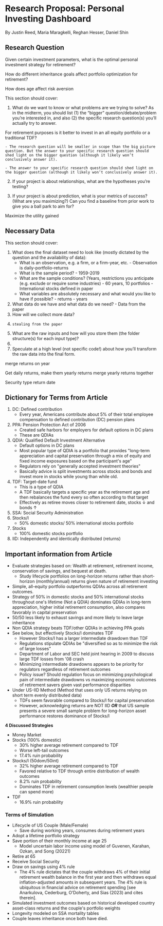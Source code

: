 # Research Proposal: Personal Investing Dashboard

By Justin Reed, Maria Maragkelli, Reghan Hesser, Daniel Shin

## Research Question

Given certain investment parameters, what is the optimal personal investment strategy for retirement?

How do different inheritance goals affect portfolio optimization for retirement?

How does age affect risk aversion


This section should cover:

1. What do we want to know or what problems are we trying to solve? As in the midterm, you should list (1) the “bigger” question/debate/problem you’re interested in, and also (2) the specific research question(s) you’ll actually try to answer.

For retirement purposes is it better to invest in an all equity portfolio or a traditional TDF?

    - The research question will be smaller in scope than the big picture question. But the answer to your specific research question should shed light on the bigger question (although it likely won’t conclusively answer it).

    - The answer to your specific research question should shed light on the bigger question (although it likely won’t conclusively answer it).

2. If your project is about relationships, what are the hypotheses you’re testing?

3. If your project is about prediction, what is your metrics of success? (What are you maximizing?) Can you find a baseline from prior work to give you a ball park to aim for?

Maximize the utility gained 

## Necessary Data

This section should cover:

1. What does the final dataset need to look like (mostly dictated by the question and the availability of data):
    - What is an observation, e.g. a firm, or a firm-year, etc.
          - Observation is daily-portfolio-returns
    - What is the sample period?
          - 1959-2019
    - What are the sample conditions? (Years, restrictions you anticipate (e.g. exclude or require some industries)
          - 60 years, 10 portfolios
          - International stocks defined in paper
    - What variables are absolutely necessary and what would you like to have if possible?
          - returns
          - years
2. What data do we have and what data do we need?
        - Data from the paper
4. How will we collect more data?
5.     stealing from the paper
6. What are the raw inputs and how will you store them (the folder structure(s) for each input type)?
7. 
8. Speculate at a high level (not specific code!) about how you’ll transform the raw data into the final form.

merge returns on year

Get daily returns, make them yearly returns
merge yearly returns together

Security type
return
date



## Dictionary for Terms from Article

1. DC: Defined contribution
    - Every year, Americans contribute about 5% of their total employee compensation to defined contribution (DC) pension plans
2. PPA: Pension Protection Act of 2006
    - Created safe harbors for employers for default options in DC plans
    - These are QDIAs
3. QDIA: Qualified Default Investment Alternative
    - Default options in DC plans
    - Most popular type of QDIA is a portfolio that provides "long-term appreciation and capital preservation through a mix of equity and fixed income exposures based on the participant's age"
    - Regulators rely on "generally accepted investment theories"
    - Basically advice is split investments across stocks and bonds and invest more in stocks while young than while old.
4. TDF: Target-date fund
    - This is a type of QDIA
    - A TDF basically targets a specific year as the retirement age and then rebalances the fund every so often according to that target
    - Effectively as retiree moves closer to retirement date, stocks $\downarrow$ and bonds $\uparrow$
5. SSA: Social Security Administration
6. Stocks/I
    - 50% domestic stocks/ 50% international stocks portfolio
7. Stocks
    - 100% domestic stocks portfolio
8. IID: Independently and identically distributed (returns)




## Important information from Article

- Evaluate strategies based on: Wealth at retirement, retirement income, conservation of savings, and bequest at death.
  - Study lifecycle portfolios on long-horizon returns rather than short-horizon (monthly/annual) returns given nature of retirement investing
- Simple, all-equity portfolio outperforms QDIAs across all retirement outcomes.
- Strategy of 50% in domestic stocks and 50% international stocks throughout one's lifetime (Not a QDIA) dominates QDIAs in long-term appreciation, higher initial retirement consumption, also compares favorably in capital preservation
- 50/50 less likely to exhaust savings and more likely to leave large inheritance
- Non QDIA strategy beats TDF/other QDIAs in achieving PPA goals
- See below, but effectively Stocks/I dominates TDF
  - However Stocks/I has a larger intermediate drawdown than TDF
  - Regulations stipulate QDIAs be "diversified so as to minimize the risk of large losses"
  - Department of Labor and SEC held joint hearing in 2009 to discuss large TDF losses from '08 crash
  - Minimizing intermediate drawdowns appears to be priority for regulators regardless of retirement outcomes
  - Policy issue? Should regulation focus on minimizing psychological pain of intermediate drawdowns vs maximizing economic outcomes of retirement savers given vast performance disparities
- Under US-IID Method (Method that uses only US returns relying on short term evenly distributed data)
  - TDFs seem favorable compared to Stocks/I for capital preservation
  - However, acknowledging returns are NOT IID ***OR*** that US sample presents a severe small sample problem for long-horizon asset performance restores dominance of Stocks/I


**4 Discussed Strategies**
- Money Market
- Stocks (100% domestic)
  - 30% higher average retirement compared to TDF
  - Worse left-tail outcomes
  - 17.4% ruin probability
- Stocks/I (50dom/50int)
  - 32% higher average retirement compared to TDF
  - Favored relative to TDF through entire distribution of wealth outcomes
  - 8.2% ruin probability
  - Dominates TDF in retirement consumption levels (wealthier people can spend more)
- TDF
  - 16.9% ruin probability


### Terms of Simulation

- Lifecycle of US Couple (Male/Female)
  - Save during working years, consumes during retirement years
- Adopt a lifetime portfolio strategy
- Save portion of their monthly income at age 25
  - Model uncertain labor income using model of Guvenen, Karahan, Ozkan, and Song (20221)
- Retire at 65
- Receive Social Security
- Draw on savings using 4% rule
  - The 4% rule dictates that the couple withdraws 4% of their initial retirement wealth balance in the first year and then withdraws equal inflation-adjusted amounts in subsequent years. The 4% rule is ubiquitous in financial advice on retirement spending [see Anarkulova, Cederburg, O’Doherty, and Sias (2023) and cites therein].
- Simulated investment outcomes based on historical developed country asset-class returns and the couple's portfolio weights
- Longevity modeled on SSA mortality tables
- Couple leaves inheritance once both have died.
